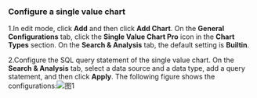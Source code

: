 ### Configure a single value chart

1.In edit mode, click **Add** and then click **Add Chart**. On the **General Configurations** tab, click the **Single Value Chart Pro** icon in the **Chart Types** section. On the **Search & Analysis** tab, the default setting is **Builtin**.

2.Configure the SQL query statement of the single value chart.
On the **Search & Analysis** tab, select a data source and a data type, add a query statement, and then click **Apply**.
The following figure shows the configurations:![图1](/img/src/visulization/statistics/statistics1.png)

